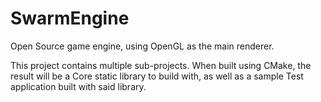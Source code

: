 # SwarmEngine
Open Source game engine, using OpenGL as the main renderer.

This project contains multiple sub-projects. When built using CMake, the result will be a Core static library to build with, as well as a sample Test application built with said library.

